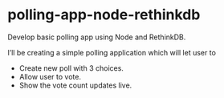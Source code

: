 # polling-app-node-rethinkdb
Develop basic polling app using Node and RethinkDB.

I’ll be creating a simple polling application which will let user to

* Create new poll with 3 choices.
* Allow user to vote.
* Show the vote count updates live.
